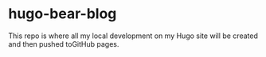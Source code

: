 # hugo-bear-blog

This repo is where all my local development on my Hugo site will be created and then pushed toGitHub pages.
